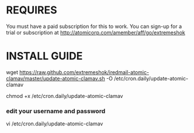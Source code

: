 REQUIRES
================================

You must have a paid subscription for this to work.
You can sign-up for a trial or subscription at http://atomicorp.com/amember/aff/go/extremeshok 

INSTALL GUIDE
================================

wget https://raw.github.com/extremeshok/iredmail-atomic-clamav/master/update-atomic-clamav.sh -O /etc/cron.daily/update-atomic-clamav

chmod +x /etc/cron.daily/update-atomic-clamav

### edit your username and password
vi /etc/cron.daily/update-atomic-clamav
